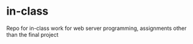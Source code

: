# in-class
Repo for in-class work for web server programming, assignments other than the final project
